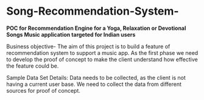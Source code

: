 # Song-Recommendation-System-</br>

**POC for Recommendation Engine for a Yoga, Relaxation or Devotional Songs Music application targeted for Indian users** </br>

Business objective- The aim of this project is to build a feature of recommendation system to support a music app. As the first phase we need to develop the proof of concept to make the client understand how effective the feature could be.</br>

Sample Data Set Details: Data needs to be collected, as the client is not having a current user base. We need to collect the data from different sources for proof of concept. </br>
